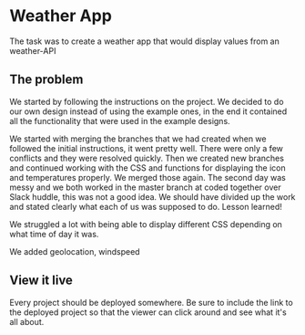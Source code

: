 # Weather App

The task was to create a weather app that would display values from an weather-API

## The problem
We started by following the instructions on the project. We decided to do our own design instead of using the example ones, in the end it contained all the functionality that were used in the example designs. 

We started with merging the branches that we had created when we followed the initial instructions, it went pretty well. There were only a few conflicts and they were resolved quickly. Then we created new branches and continued working with the CSS and functions for displaying the icon and temperatures properly. We merged those again. The second day was messy and we both worked in the master branch at coded together over Slack huddle, this was not a good idea. We should have divided up the work and stated clearly what each of us was supposed to do. Lesson learned! 

We struggled a lot with being able to display different CSS depending on what time of day it was. 

We added geolocation, windspeed


## View it live

Every project should be deployed somewhere. Be sure to include the link to the deployed project so that the viewer can click around and see what it's all about.
